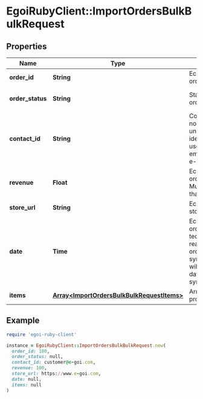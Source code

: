 # EgoiRubyClient::ImportOrdersBulkBulkRequest

## Properties

| Name | Type | Description | Notes |
| ---- | ---- | ----------- | ----- |
| **order_id** | **String** | Ecommerce order id |  |
| **order_status** | **String** | Status of the order | [optional][default to &#39;unknown&#39;] |
| **contact_id** | **String** | Contact ID is any non-empty unique string identifying the user (such as an email address or e-goi uid) |  |
| **revenue** | **Float** | Ecommerce order revenue. Must be greater than 0. |  |
| **store_url** | **String** | Ecommerce store url |  |
| **date** | **Time** | Ecommerce order date (For technical reasons, all orders synchronized will have the date of synchronization.) |  |
| **items** | [**Array&lt;ImportOrdersBulkBulkRequestItems&gt;**](ImportOrdersBulkBulkRequestItems.md) | Array of ordered products |  |

## Example

```ruby
require 'egoi-ruby-client'

instance = EgoiRubyClient::ImportOrdersBulkBulkRequest.new(
  order_id: 100,
  order_status: null,
  contact_id: customer@e-goi.com,
  revenue: 100,
  store_url: https://www.e-goi.com,
  date: null,
  items: null
)
```

